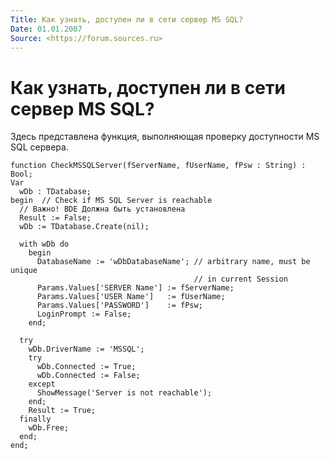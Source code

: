 ```yaml
---
Title: Как узнать, доступен ли в сети сервер MS SQL?
Date: 01.01.2007
Source: <https://forum.sources.ru>
---
```



Как узнать, доступен ли в сети сервер MS SQL?
=============================================

Здесь представлена функция, выполняющая проверку доступности MS SQL
сервера.

    function CheckMSSQLServer(fServerName, fUserName, fPsw : String) : Bool; 
    Var 
      wDb : TDatabase; 
    begin  // Check if MS SQL Server is reachable 
      // Важно! BDE Должна быть установлена
      Result := False; 
      wDb := TDatabase.Create(nil); 
     
      with wDb do 
        begin 
          DatabaseName := 'wDbDatabaseName'; // arbitrary name, must be unique 
                                             // in current Session 
          Params.Values['SERVER Name'] := fServerName; 
          Params.Values['USER Name']   := fUserName; 
          Params.Values['PASSWORD']    := fPsw; 
          LoginPrompt := False; 
        end; 
     
      try 
        wDb.DriverName := 'MSSQL'; 
        try 
          wDb.Connected := True; 
          wDb.Connected := False; 
        except 
          ShowMessage('Server is not reachable'); 
        end; 
        Result := True; 
      finally 
        wDb.Free; 
      end; 
    end;

